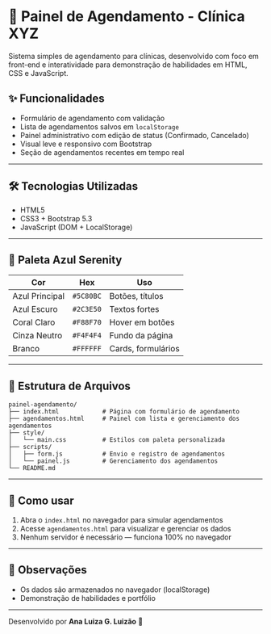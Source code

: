 # 📅 Painel de Agendamento - Clínica XYZ

Sistema simples de agendamento para clínicas, desenvolvido com foco em front-end e interatividade para demonstração de habilidades em HTML, CSS e JavaScript.

## ✨ Funcionalidades

- Formulário de agendamento com validação
- Lista de agendamentos salvos em `localStorage`
- Painel administrativo com edição de status (Confirmado, Cancelado)
- Visual leve e responsivo com Bootstrap
- Seção de agendamentos recentes em tempo real

---

## 🛠️ Tecnologias Utilizadas

- HTML5
- CSS3 + Bootstrap 5.3
- JavaScript (DOM + LocalStorage)

---

## 🎨 Paleta Azul Serenity

| Cor             | Hex       | Uso                         |
|------------------|------------|------------------------------|
| Azul Principal   | `#5C80BC`  | Botões, títulos              |
| Azul Escuro      | `#2C3E50`  | Textos fortes                |
| Coral Claro      | `#F88F70`  | Hover em botões              |
| Cinza Neutro     | `#F4F4F4`  | Fundo da página              |
| Branco           | `#FFFFFF`  | Cards, formulários           |

---

## 📂 Estrutura de Arquivos

```
painel-agendamento/
├── index.html            # Página com formulário de agendamento
├── agendamentos.html     # Painel com lista e gerenciamento dos agendamentos
├── style/
│   └── main.css          # Estilos com paleta personalizada
├── scripts/
│   ├── form.js           # Envio e registro de agendamentos
│   └── painel.js         # Gerenciamento dos agendamentos
└── README.md
```

---

## 🚀 Como usar

1. Abra o `index.html` no navegador para simular agendamentos
2. Acesse `agendamentos.html` para visualizar e gerenciar os dados
3. Nenhum servidor é necessário — funciona 100% no navegador

---

## 📌 Observações

- Os dados são armazenados no navegador (localStorage)
- Demonstração de habilidades e portfólio

---

Desenvolvido por **Ana Luiza G. Luizão** 💙
